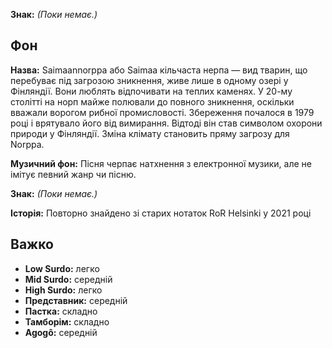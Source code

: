 **Знак:** *(Поки немає.)*

## Фон

**Назва:** Saimaannorppa або Saimaa кільчаста нерпа — вид тварин, що перебуває
під загрозою зникнення, живе лише в одному озері у Фінляндії. Вони люблять
відпочивати на теплих каменях. У 20-му столітті на норп майже полювали до
повного зникнення, оскільки вважали ворогом рибної промисловості. Збереження
почалося в 1979 році і врятувало його від вимирання. Відтоді він став символом
охорони природи у Фінляндії. Зміна клімату становить пряму загрозу для Norppa.

**Музичний фон:** Пісня черпає натхнення з електронної музики, але не імітує
певний жанр чи пісню.

**Знак:** *(Поки немає.)*

**Історія:** Повторно знайдено зі старих нотаток RoR Helsinki у 2021 році

## Важко

* **Low Surdo:** легко
* **Mid Surdo:** середній
* **High Surdo:** легко
* **Представник:** середній
* **Пастка:** складно
* **Тамборім:** складно
* **Agogô:** середній
